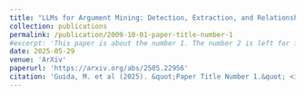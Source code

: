 ```yaml
---
title: "LLMs for Argument Mining: Detection, Extraction, and Relationship Classification of pre-defined Arguments in Online Comments"
collection: publications
permalink: /publication/2009-10-01-paper-title-number-1
#excerpt: 'This paper is about the number 1. The number 2 is left for future work.'
date: 2025-05-29
venue: 'ArXiv'
paperurl: 'https://arxiv.org/abs/2505.22956'
citation: 'Guida, M. et al (2025). &quot;Paper Title Number 1.&quot; <i>Journal 1</i>. 1(1).'
---
```

